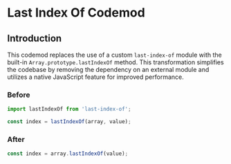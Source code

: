 # Last Index Of Codemod

## Introduction

This codemod replaces the use of a custom `last-index-of` module with the built-in `Array.prototype.lastIndexOf` method. This transformation simplifies the codebase by removing the dependency on an external module and utilizes a native JavaScript feature for improved performance.

### Before

```javascript
import lastIndexOf from 'last-index-of';

const index = lastIndexOf(array, value);
```

### After

```javascript
const index = array.lastIndexOf(value);
```